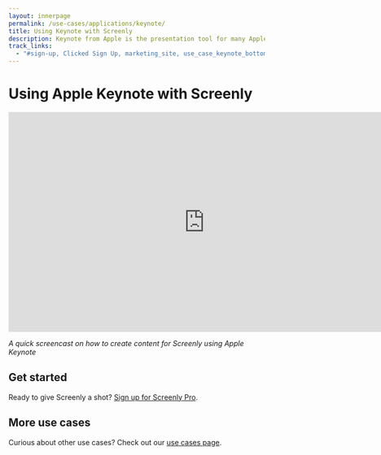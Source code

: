 ```yaml
---
layout: innerpage
permalink: /use-cases/applications/keynote/
title: Using Keynote with Screenly
description: Keynote from Apple is the presentation tool for many Apple users. This is how you can use it with Screenly.
track_links:
  - "#sign-up, Clicked Sign Up, marketing_site, use_case_keynote_bottom"
---
```


# Using Apple Keynote with Screenly

<iframe width="770" height="433" src="https://www.youtube.com/embed/W6ebyItWMgw" frameborder="0" gesture="media" allow="encrypted-media" allowfullscreen></iframe>

*A quick screencast on how to create content for Screenly using Apple Keynote*

## Get started

Ready to give Screenly a shot? <a id="sign-up" href="https://login.screenlyapp.com/signup">Sign up for Screenly Pro</a>.

## More use cases

Curious about other use cases? Check out our [use cases page]({{site.url}}/use-cases/).
